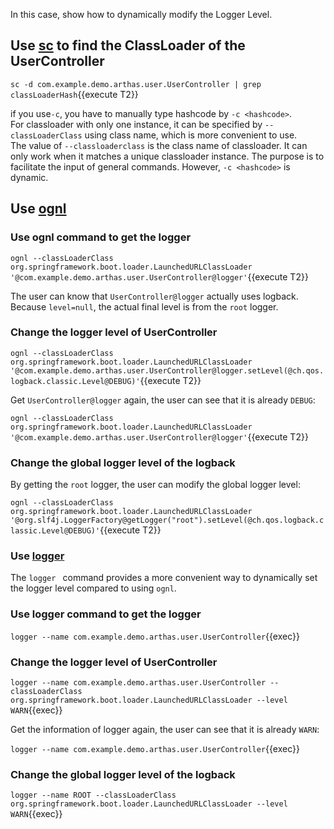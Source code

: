 In this case, show how to dynamically modify the Logger Level.

## Use [sc](https://arthas.aliyun.com/en/doc/sc.html) to find the ClassLoader of the UserController

`sc -d com.example.demo.arthas.user.UserController | grep classLoaderHash`{{execute T2}}

if you use`-c`, you have to manually type hashcode by `-c <hashcode>`.  
For classloader with only one instance, it can be specified by `--classLoaderClass` using class name, which is more convenient to use.  
The value of `--classloaderclass` is the class name of classloader. It can only work when it matches a unique classloader instance. The purpose is to facilitate the input of general commands. However, `-c <hashcode>` is dynamic.

## Use [ognl](https://arthas.aliyun.com/en/doc/ognl.html)

### Use ognl command to get the logger

`ognl --classLoaderClass org.springframework.boot.loader.LaunchedURLClassLoader '@com.example.demo.arthas.user.UserController@logger'`{{execute T2}}

The user can know that `UserController@logger` actually uses logback. Because `level=null`, the actual final level is from the `root` logger.

### Change the logger level of UserController

`ognl --classLoaderClass org.springframework.boot.loader.LaunchedURLClassLoader '@com.example.demo.arthas.user.UserController@logger.setLevel(@ch.qos.logback.classic.Level@DEBUG)'`{{execute T2}}

Get `UserController@logger` again, the user can see that it is already `DEBUG`:

`ognl --classLoaderClass org.springframework.boot.loader.LaunchedURLClassLoader '@com.example.demo.arthas.user.UserController@logger'`{{execute T2}}

### Change the global logger level of the logback

By getting the `root` logger, the user can modify the global logger level:

`ognl --classLoaderClass org.springframework.boot.loader.LaunchedURLClassLoader '@org.slf4j.LoggerFactory@getLogger("root").setLevel(@ch.qos.logback.classic.Level@DEBUG)'`{{execute T2}}

### Use [logger](https://arthas.aliyun.com/en/doc/logger.html)

The `logger ` command provides a more convenient way to dynamically set the logger level compared to using `ognl`.

### Use logger command to get the logger

`logger --name com.example.demo.arthas.user.UserController`{{exec}}

### Change the logger level of UserController

`logger --name com.example.demo.arthas.user.UserController --classLoaderClass org.springframework.boot.loader.LaunchedURLClassLoader --level WARN`{{exec}}

Get the information of logger again, the user can see that it is already `WARN`:

`logger --name com.example.demo.arthas.user.UserController`{{exec}}

### Change the global logger level of the logback

`logger --name ROOT --classLoaderClass org.springframework.boot.loader.LaunchedURLClassLoader --level WARN`{{exec}}
